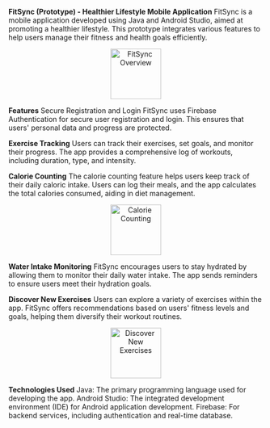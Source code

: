 **FitSync (Prototype) - Healthier Lifestyle Mobile Application**
FitSync is a mobile application developed using Java and Android Studio, aimed at promoting a healthier lifestyle. This prototype integrates various features to help users manage their fitness and health goals efficiently.

<div align = 'center'>
<img src="https://github.com/user-attachments/assets/2a52a091-0f24-4cd1-a264-fe48455adde4" alt="FitSync Overview" width="100"/>
</div>

**Features**
Secure Registration and Login
FitSync uses Firebase Authentication for secure user registration and login. This ensures that users' personal data and progress are protected.

**Exercise Tracking**
Users can track their exercises, set goals, and monitor their progress. The app provides a comprehensive log of workouts, including duration, type, and intensity.

**Calorie Counting**
The calorie counting feature helps users keep track of their daily caloric intake. Users can log their meals, and the app calculates the total calories consumed, aiding in diet management.

<div align = 'center'>
<img src="https://github.com/user-attachments/assets/3cf8903f-eb2a-425f-be65-656b2f11c4ee" alt="Calorie Counting" width="100"/>
</div>

**Water Intake Monitoring**
FitSync encourages users to stay hydrated by allowing them to monitor their daily water intake. The app sends reminders to ensure users meet their hydration goals.

**Discover New Exercises**
Users can explore a variety of exercises within the app. FitSync offers recommendations based on users' fitness levels and goals, helping them diversify their workout routines.

<div align = 'center'>
<img src="https://github.com/user-attachments/assets/81c48b96-dab7-489c-8142-afdb2e41ade1" alt="Discover New Exercises" width="100"/>
</div>

**Technologies Used**
Java: The primary programming language used for developing the app.
Android Studio: The integrated development environment (IDE) for Android application development.
Firebase: For backend services, including authentication and real-time database.
